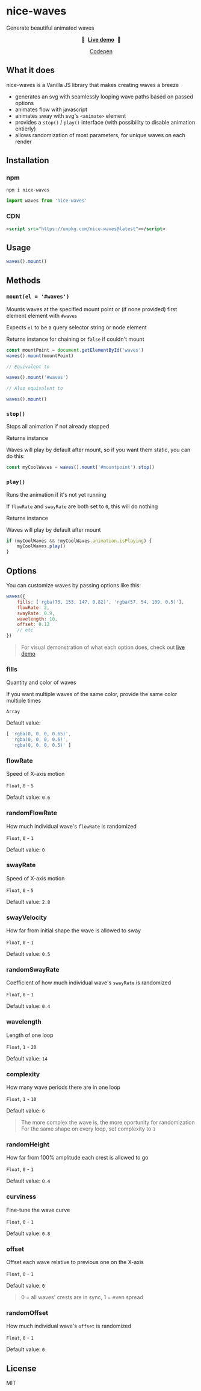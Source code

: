 # nice-waves

Generate beautiful animated waves

<p align="center">&#127754;&nbsp;&nbsp;<b><a href="https://gvguy.github.io/nice-waves/">Live demo</a></b>&nbsp;&nbsp;&#127754;</p>
<p align="center"><a href="#">Codepen</a></p>

## What it does

nice-waves is a Vanilla JS library that makes creating waves a breeze

-  generates an svg with seamlessly looping wave paths based on passed options
-  animates flow with javascript
-  animates sway with svg's `<animate>` element
-  provides a `stop()` / `play()` interface (with possibility to disable animation entierly)
-  allows randomization of most parameters, for unique waves on each render

## Installation

### npm

```shell
npm i nice-waves
```

```javascript
import waves from 'nice-waves'
```

### CDN

```xml
<script src="https://unpkg.com/nice-waves@latest"></script>
```

## Usage

```javascript
waves().mount()
```

## Methods

### `mount(el = '#waves')`

Mounts waves at the specified mount point or (if none provided) first element element with `#waves`

Expects `el` to be a query selector string or node element

Returns instance for chaining or `false` if couldn't mount

```javascript
const mountPoint = document.getElementById('waves')
waves().mount(mountPoint)

// Equivalent to

waves().mount('#waves')

// Also equivalent to

waves().mount()
```

### `stop()`

Stops all animation if not already stopped

Returns instance

Waves will play by default after mount, so if you want them static, you can do this:

```javascript
const myCoolWaves = waves().mount('#mountpoint').stop()
```

### `play()`

Runs the animation if it's not yet running

If `flowRate` and `swayRate` are both set to `0`, this will do nothing

Returns instance

Waves will play by default after mount

```javascript
if (myCoolWaves && !myCoolWaves.animation.isPlaying) {
	myCoolWaves.play()
}
```

## Options

You can customize waves by passing options like this:

```javascript
waves({
	fills: ['rgba(73, 153, 147, 0.82)', 'rgba(57, 54, 109, 0.5)'],
	flowRate: 2,
	swayRate: 0.9,
	wavelength: 10,
	offset: 0.12
	// etc
})
```

> For visual demonstration of what each option does, check out [live demo](https://gvguy.github.io/nice-waves/)

### fills

Quantity and color of waves

If you want multiple waves of the same color, provide the same color multiple times

`Array`

Default value:

<!-- prettier-ignore -->
```javascript
[ 'rgba(0, 0, 0, 0.65)',
  'rgba(0, 0, 0, 0.6)',
  'rgba(0, 0, 0, 0.5)' ]
```

### flowRate

Speed of X-axis motion

`Float`, `0` - `5`

Default value: `0.6`

### randomFlowRate

How much individual wave's `flowRate` is randomized

`Float`, `0` - `1`

Default value: `0`

### swayRate

Speed of X-axis motion

`Float`, `0` - `5`

Default value: `2.8`

### swayVelocity

How far from initial shape the wave is allowed to sway

`Float`, `0` - `1`

Default value: `0.5`

### randomSwayRate

Coefficient of how much individual wave's `swayRate` is randomized

`Float`, `0` - `1`

Default value: `0.4`

### wavelength

Length of one loop

`Float`, `1` - `20`

Default value: `14`

### complexity

How many wave periods there are in one loop

`Float`, `1` - `10`

Default value: `6`

> The more complex the wave is, the more oportunity for randomization
> For the same shape on every loop, set complexity to `1`

### randomHeight

How far from 100% amplitude each crest is allowed to go

`Float`, `0` - `1`

Default value: `0.4`

### curviness

Fine-tune the wave curve

`Float`, `0` - `1`

Default value: `0.8`

### offset

Offset each wave relative to previous one on the X-axis

`Float`, `0` - `1`

Default value: `0`

> 0 = all waves' crests are in sync, 1 = even spread

### randomOffset

How much individual wave's `offset` is randomized

`Float`, `0` - `1`

Default value: `0`

## License

MIT
